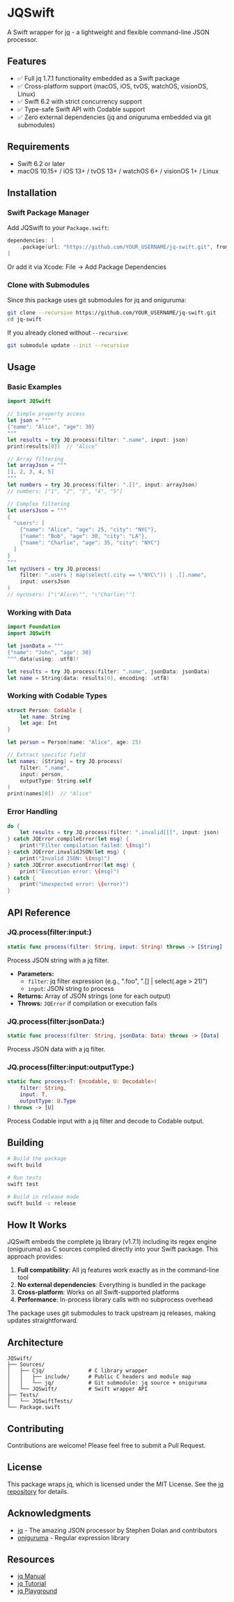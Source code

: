 # JQSwift

A Swift wrapper for [jq](https://jqlang.github.io/jq/) - a lightweight and flexible command-line JSON processor.

## Features

- ✅ Full jq 1.7.1 functionality embedded as a Swift package
- ✅ Cross-platform support (macOS, iOS, tvOS, watchOS, visionOS, Linux)
- ✅ Swift 6.2 with strict concurrency support
- ✅ Type-safe Swift API with Codable support
- ✅ Zero external dependencies (jq and oniguruma embedded via git submodules)

## Requirements

- Swift 6.2 or later
- macOS 10.15+ / iOS 13+ / tvOS 13+ / watchOS 6+ / visionOS 1+ / Linux

## Installation

### Swift Package Manager

Add JQSwift to your `Package.swift`:

```swift
dependencies: [
    .package(url: "https://github.com/YOUR_USERNAME/jq-swift.git", from: "1.0.0")
]
```

Or add it via Xcode: File → Add Package Dependencies

### Clone with Submodules

Since this package uses git submodules for jq and oniguruma:

```bash
git clone --recursive https://github.com/YOUR_USERNAME/jq-swift.git
cd jq-swift
```

If you already cloned without `--recursive`:

```bash
git submodule update --init --recursive
```

## Usage

### Basic Examples

```swift
import JQSwift

// Simple property access
let json = """
{"name": "Alice", "age": 30}
"""
let results = try JQ.process(filter: ".name", input: json)
print(results[0])  // "Alice"

// Array filtering
let arrayJson = """
[1, 2, 3, 4, 5]
"""
let numbers = try JQ.process(filter: ".[]", input: arrayJson)
// numbers: ["1", "2", "3", "4", "5"]

// Complex filtering
let usersJson = """
{
  "users": [
    {"name": "Alice", "age": 25, "city": "NYC"},
    {"name": "Bob", "age": 30, "city": "LA"},
    {"name": "Charlie", "age": 35, "city": "NYC"}
  ]
}
"""
let nycUsers = try JQ.process(
    filter: ".users | map(select(.city == \"NYC\")) | .[].name",
    input: usersJson
)
// nycUsers: ["\"Alice\"", "\"Charlie\""]
```

### Working with Data

```swift
import Foundation
import JQSwift

let jsonData = """
{"name": "John", "age": 30}
""".data(using: .utf8)!

let results = try JQ.process(filter: ".name", jsonData: jsonData)
let name = String(data: results[0], encoding: .utf8)
```

### Working with Codable Types

```swift
struct Person: Codable {
    let name: String
    let age: Int
}

let person = Person(name: "Alice", age: 25)

// Extract specific field
let names: [String] = try JQ.process(
    filter: ".name",
    input: person,
    outputType: String.self
)
print(names[0])  // "Alice"
```

### Error Handling

```swift
do {
    let results = try JQ.process(filter: ".invalid[[[", input: json)
} catch JQError.compileError(let msg) {
    print("Filter compilation failed: \(msg)")
} catch JQError.invalidJSON(let msg) {
    print("Invalid JSON: \(msg)")
} catch JQError.executionError(let msg) {
    print("Execution error: \(msg)")
} catch {
    print("Unexpected error: \(error)")
}
```

## API Reference

### JQ.process(filter:input:)

```swift
static func process(filter: String, input: String) throws -> [String]
```

Process JSON string with a jq filter.

- **Parameters:**
  - `filter`: jq filter expression (e.g., ".foo", ".[] | select(.age > 21)")
  - `input`: JSON string to process
- **Returns:** Array of JSON strings (one for each output)
- **Throws:** `JQError` if compilation or execution fails

### JQ.process(filter:jsonData:)

```swift
static func process(filter: String, jsonData: Data) throws -> [Data]
```

Process JSON data with a jq filter.

### JQ.process(filter:input:outputType:)

```swift
static func process<T: Encodable, U: Decodable>(
    filter: String,
    input: T,
    outputType: U.Type
) throws -> [U]
```

Process Codable input with a jq filter and decode to Codable output.

## Building

```bash
# Build the package
swift build

# Run tests
swift test

# Build in release mode
swift build -c release
```

## How It Works

JQSwift embeds the complete jq library (v1.7.1) including its regex engine (oniguruma) as C sources compiled directly into your Swift package. This approach provides:

1. **Full compatibility**: All jq features work exactly as in the command-line tool
2. **No external dependencies**: Everything is bundled in the package
3. **Cross-platform**: Works on all Swift-supported platforms
4. **Performance**: In-process library calls with no subprocess overhead

The package uses git submodules to track upstream jq releases, making updates straightforward.

## Architecture

```
JQSwift/
├── Sources/
│   ├── Cjq/              # C library wrapper
│   │   ├── include/      # Public C headers and module map
│   │   └── jq/           # Git submodule: jq source + oniguruma
│   └── JQSwift/          # Swift wrapper API
├── Tests/
│   └── JQSwiftTests/
└── Package.swift
```

## Contributing

Contributions are welcome! Please feel free to submit a Pull Request.

## License

This package wraps jq, which is licensed under the MIT License. See the [jq repository](https://github.com/jqlang/jq) for details.

## Acknowledgments

- [jq](https://jqlang.github.io/jq/) - The amazing JSON processor by Stephen Dolan and contributors
- [oniguruma](https://github.com/kkos/oniguruma) - Regular expression library

## Resources

- [jq Manual](https://jqlang.github.io/jq/manual/)
- [jq Tutorial](https://jqlang.github.io/jq/tutorial/)
- [jq Playground](https://jqplay.org/)
